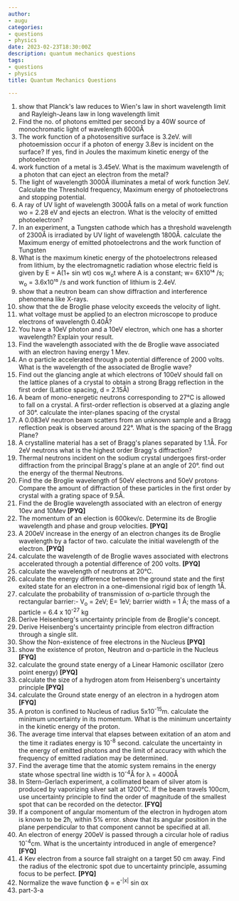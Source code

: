 ```yaml
---
author:
- augu
categories: 
- questions
- physics
date: 2023-02-23T18:30:00Z
description: quantum mechanics questions
tags: 
- questions
- physics
title: Quantum Mechanics Questions

---
```


 1. show that Planck's law reduces to Wien's law in short wavelength limit and Rayleigh-Jeans law in long wavelength limit
 2. Find the no. of photons emitted per second by a 40W source of monochromatic light of wavelength 6000Å
 3. The work function of a photosensitive surface is 3.2eV. will photoemission occur if a photon of energy 3.8ev is incident on the surface? If yes, find in Joules the maximum kinetic energy of the photoelectron
 4. work function of a metal is 3.45eV. What is the maximum wavelength of a photon that can eject an electron from the metal?
 5. The light of wavelength 3000Å illuminates a metal of work function 3eV. Calculate the Threshold frequency, Maximum energy of photoelectrons and stopping potential.
 6. A ray of UV light of wavelength 3000Å falls on a metal of work function wo = 2.28 eV and ejects an electron. What is the velocity of emitted photoelectron?
 7. In an experiment, a Tungsten cathode which has a threshold wavelength of 2300Å is irradiated by UV light of wavelength 1800Å. calculate the Maximum energy of emitted photoelectrons and the work function of Tungsten
 8. What is the maximum kinetic energy of the photoelectrons released from lithium, by the electromagnetic radiation whose electric field is given by E = A(1+ sin wt) cos w<sub>o</sub>t where A is a constant; w= 6X10¹⁴ /s; w<sub>o</sub> = 3.6x10¹⁵ /s and work function of lithium is 2.4eV.
 9. show that a neutron beam can show diffraction and interference phenomena like X-rays.
10. show that the de Broglie phase velocity exceeds the velocity of light.
11. what voltage must be applied to an electron microscope to produce electrons of wavelength 0.40Å?
12. You have a 10eV photon and a 10eV electron, which one has a shorter wavelength? Explain your result.
13. Find the wavelength associated with the de Broglie wave associated with an electron having energy 1 Mev.
14. An α particle accelerated through a potential difference of 2000 volts. What is the wavelength of the associated de Broglie wave?
15. Find out the glancing angle at which electrons of 100eV should fall on the lattice planes of a crystal to obtain a strong Bragg reflection in the first order (Lattice spacing, d = 2.15Å)
16. A beam of mono-energetic neutrons corresponding to 27°C is allowed to fall on a crystal. A first-order reflection is observed at a glazing angle of 30°. calculate the inter-planes spacing of the crystal
17. A 0.083eV neutron beam scatters from an unknown sample and a Bragg reflection peak is observed around 22°. What is the spacing of the Bragg Plane?
18. A crystalline material has a set of Bragg's planes separated by 1.1Å. For 2eV neutrons what is the highest order Bragg's diffraction?
19. Thermal neutrons incident on the sodium crystal undergoes first-order diffraction from the principal Bragg's plane at an angle of 20°. find out the energy of the thermal Neutrons.
20. Find the de Broglie wavelength of 50eV electrons and  50eV protons· Compare the amount of diffraction of these particles in the first order by crystal with a grating space of 9.5Å.
21. Find the de Broglie wavelength associated with an electron of energy 10ev and 10Mev **\[PYQ\]**
22. The momentum of an election is 600kev/c. Determine its de Broglie wavelength and phase and group velocities. **\[PYQ\]**
23. A 200eV increase in the energy of an electron changes its de Broglie wavelength by a factor of two. calculate the initial wavelength of the electron. **\[PYQ\]**
24. calculate the wavelength of de Broglie waves associated with electrons accelerated through a potential difference of 200 volts. **\[PYQ\]**
25. calculate the wavelength of neutrons at 20°C. 
26. calculate the energy difference between the ground state and the first exited state for an electron in a one-dimensional rigid box of length 1Å.
27. calculate the probability of transmission of α-particle through the rectangular barrier:- V<sub>o</sub> = 2eV; E= 1eV; barrier width = 1 Å; the mass of a particle = 6.4 x 10<sup>-27</sup> kg
28. Derive Heisenberg's uncertainty principle from de Broglie's concept.
29. Derive Heisenberg's uncertainty principle from electron diffraction through a single slit.
30. Show the Non-existence of free electrons in the Nucleus **\[PYQ\]**
31. show the existence of proton, Neutron and α-particle in the Nucleus **\[FYQ\]**
32. calculate the ground state energy of a Linear Hamonic oscillator (zero point energy) **\[PYQ\]**
33. calculate the size of a hydrogen atom from Heisenberg's uncertainty principle **\[PYQ\]**
34. calculate the Ground state energy of an electron in a hydrogen atom **\[FYQ\]**
35. A proton is confined to Nucleus of radius 5x10<sup>-15</sup>m. calculate the minimum uncertainty in its momentum. What is the minimum uncertainty in the kinetic energy of the proton.
36. The average time interval that elapses between exitation of an atom and the time it radiates energy is 10<sup>-8</sup> second. calculate the uncertainty in the energy of emitted photons and the limit of accuracy with which the frequency of emitted radiation may be determined.
38. Find the average time that the atomic system remains in the energy state whose spectral line width is 10<sup>-4</sup>Å for λ = 4000Å
39. In Stern-Gerlach experiment, a collimated beam of silver atom is produced by vaporizing silver salt at 1200°C. If the beam travels 100cm, use uncertainty principle to find the order of magnitude of the smallest spot that can be recorded on the detector. **\[FYQ\]**
40. If a component of angular momentum of the electron in hydrogen atom is known to be 2ħ, within 5% error. show that its angular position in the plane perpendicular to that component cannot be specified at all.
41. An electron of energy 200eV is passed through a circular hole of radius 10<sup>-4</sup>cm. What is the uncertainty introduced in angle of emergence? **\[FYQ\]**
42. 4 Kev electron from a source fall straight on a target 50 cm away. Find the radius of the electronic spot due to uncertainty principle, assuming focus to be perfect. **\[PYQ\]**
43. Normalize the wave function ϕ = e<sup>-|x|</sup> sin αx
44. part-3-a